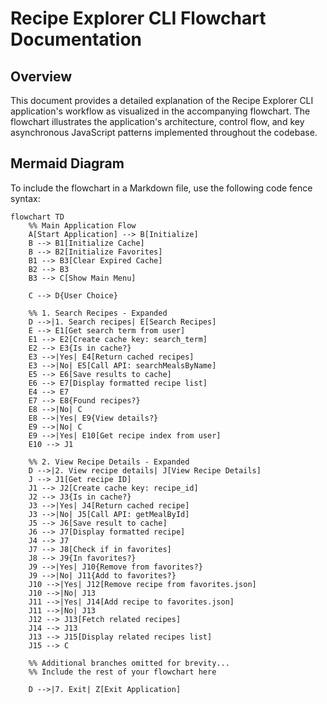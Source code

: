 # Recipe Explorer CLI Flowchart Documentation

## Overview

This document provides a detailed explanation of the Recipe Explorer CLI application's workflow as visualized in the accompanying flowchart. The flowchart illustrates the application's architecture, control flow, and key asynchronous JavaScript patterns implemented throughout the codebase.


## Mermaid Diagram

To include the flowchart in a Markdown file, use the following code fence syntax:

```mermaid
flowchart TD
    %% Main Application Flow
    A[Start Application] --> B[Initialize]
    B --> B1[Initialize Cache]
    B --> B2[Initialize Favorites]
    B1 --> B3[Clear Expired Cache]
    B2 --> B3
    B3 --> C[Show Main Menu]

    C --> D{User Choice}

    %% 1. Search Recipes - Expanded
    D -->|1. Search recipes| E[Search Recipes]
    E --> E1[Get search term from user]
    E1 --> E2[Create cache key: search_term]
    E2 --> E3{Is in cache?}
    E3 -->|Yes| E4[Return cached recipes]
    E3 -->|No| E5[Call API: searchMealsByName]
    E5 --> E6[Save results to cache]
    E6 --> E7[Display formatted recipe list]
    E4 --> E7
    E7 --> E8{Found recipes?}
    E8 -->|No| C
    E8 -->|Yes| E9{View details?}
    E9 -->|No| C
    E9 -->|Yes| E10[Get recipe index from user]
    E10 --> J1

    %% 2. View Recipe Details - Expanded
    D -->|2. View recipe details| J[View Recipe Details]
    J --> J1[Get recipe ID]
    J1 --> J2[Create cache key: recipe_id]
    J2 --> J3{Is in cache?}
    J3 -->|Yes| J4[Return cached recipe]
    J3 -->|No| J5[Call API: getMealById]
    J5 --> J6[Save result to cache]
    J6 --> J7[Display formatted recipe]
    J4 --> J7
    J7 --> J8[Check if in favorites]
    J8 --> J9{In favorites?}
    J9 -->|Yes| J10{Remove from favorites?}
    J9 -->|No| J11{Add to favorites?}
    J10 -->|Yes| J12[Remove recipe from favorites.json]
    J10 -->|No| J13
    J11 -->|Yes| J14[Add recipe to favorites.json]
    J11 -->|No| J13
    J12 --> J13[Fetch related recipes]
    J14 --> J13
    J13 --> J15[Display related recipes list]
    J15 --> C

    %% Additional branches omitted for brevity...
    %% Include the rest of your flowchart here

    D -->|7. Exit| Z[Exit Application]
```
